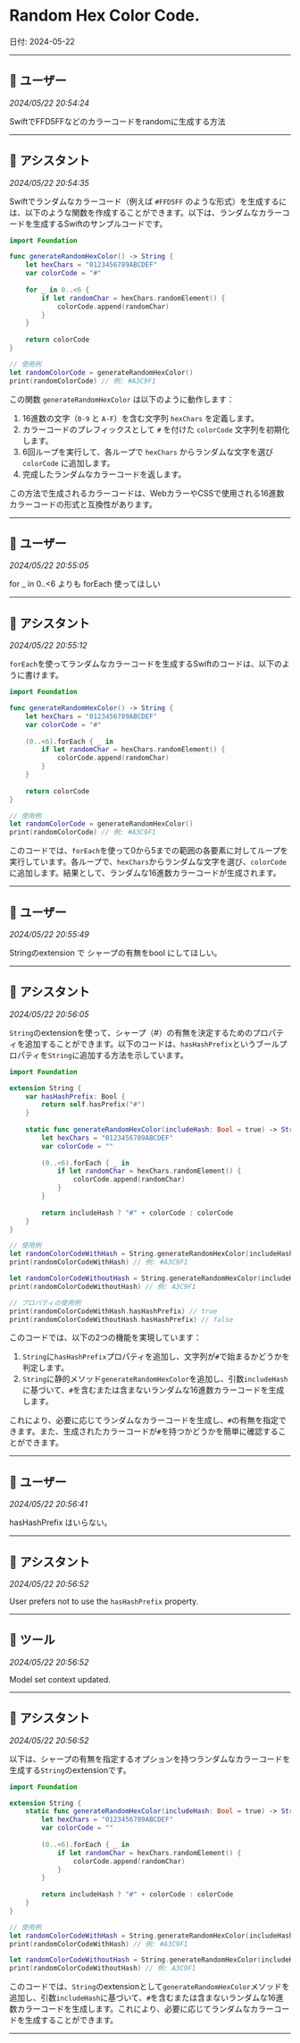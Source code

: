 # Random Hex Color Code.

日付: 2024-05-22

---

## 👤 ユーザー
*2024/05/22 20:54:24*

SwiftでFFD5FFなどのカラーコードをrandomに生成する方法

---

## 🤖 アシスタント
*2024/05/22 20:54:35*

Swiftでランダムなカラーコード（例えば `#FFD5FF` のような形式）を生成するには、以下のような関数を作成することができます。以下は、ランダムなカラーコードを生成するSwiftのサンプルコードです。

```swift
import Foundation

func generateRandomHexColor() -> String {
    let hexChars = "0123456789ABCDEF"
    var colorCode = "#"
    
    for _ in 0..<6 {
        if let randomChar = hexChars.randomElement() {
            colorCode.append(randomChar)
        }
    }
    
    return colorCode
}

// 使用例
let randomColorCode = generateRandomHexColor()
print(randomColorCode) // 例: #A3C9F1
```

この関数 `generateRandomHexColor` は以下のように動作します：
1. 16進数の文字（`0-9` と `A-F`）を含む文字列 `hexChars` を定義します。
2. カラーコードのプレフィックスとして `#` を付けた `colorCode` 文字列を初期化します。
3. 6回ループを実行して、各ループで `hexChars` からランダムな文字を選び `colorCode` に追加します。
4. 完成したランダムなカラーコードを返します。

この方法で生成されるカラーコードは、WebカラーやCSSで使用される16進数カラーコードの形式と互換性があります。

---

## 👤 ユーザー
*2024/05/22 20:55:05*

for _ in 0..&lt;6 よりも forEach 使ってほしい

---

## 🤖 アシスタント
*2024/05/22 20:55:12*

`forEach`を使ってランダムなカラーコードを生成するSwiftのコードは、以下のように書けます。

```swift
import Foundation

func generateRandomHexColor() -> String {
    let hexChars = "0123456789ABCDEF"
    var colorCode = "#"
    
    (0..<6).forEach { _ in
        if let randomChar = hexChars.randomElement() {
            colorCode.append(randomChar)
        }
    }
    
    return colorCode
}

// 使用例
let randomColorCode = generateRandomHexColor()
print(randomColorCode) // 例: #A3C9F1
```

このコードでは、`forEach`を使って0から5までの範囲の各要素に対してループを実行しています。各ループで、`hexChars`からランダムな文字を選び、`colorCode`に追加します。結果として、ランダムな16進数カラーコードが生成されます。

---

## 👤 ユーザー
*2024/05/22 20:55:49*

Stringのextension で シャープの有無をbool にしてほしい。

---

## 🤖 アシスタント
*2024/05/22 20:56:05*

`String`のextensionを使って、シャープ（#）の有無を決定するためのプロパティを追加することができます。以下のコードは、`hasHashPrefix`というブールプロパティを`String`に追加する方法を示しています。

```swift
import Foundation

extension String {
    var hasHashPrefix: Bool {
        return self.hasPrefix("#")
    }
    
    static func generateRandomHexColor(includeHash: Bool = true) -> String {
        let hexChars = "0123456789ABCDEF"
        var colorCode = ""
        
        (0..<6).forEach { _ in
            if let randomChar = hexChars.randomElement() {
                colorCode.append(randomChar)
            }
        }
        
        return includeHash ? "#" + colorCode : colorCode
    }
}

// 使用例
let randomColorCodeWithHash = String.generateRandomHexColor(includeHash: true)
print(randomColorCodeWithHash) // 例: #A3C9F1

let randomColorCodeWithoutHash = String.generateRandomHexColor(includeHash: false)
print(randomColorCodeWithoutHash) // 例: A3C9F1

// プロパティの使用例
print(randomColorCodeWithHash.hasHashPrefix) // true
print(randomColorCodeWithoutHash.hasHashPrefix) // false
```

このコードでは、以下の2つの機能を実現しています：
1. `String`に`hasHashPrefix`プロパティを追加し、文字列が`#`で始まるかどうかを判定します。
2. `String`に静的メソッド`generateRandomHexColor`を追加し、引数`includeHash`に基づいて、`#`を含むまたは含まないランダムな16進数カラーコードを生成します。

これにより、必要に応じてランダムなカラーコードを生成し、`#`の有無を指定できます。また、生成されたカラーコードが`#`を持つかどうかを簡単に確認することができます。

---

## 👤 ユーザー
*2024/05/22 20:56:41*

hasHashPrefix はいらない。

---

## 🤖 アシスタント
*2024/05/22 20:56:52*

User prefers not to use the `hasHashPrefix` property.

---

## 🔧 ツール
*2024/05/22 20:56:52*

Model set context updated.

---

## 🤖 アシスタント
*2024/05/22 20:56:52*

以下は、シャープの有無を指定するオプションを持つランダムなカラーコードを生成する`String`のextensionです。

```swift
import Foundation

extension String {
    static func generateRandomHexColor(includeHash: Bool = true) -> String {
        let hexChars = "0123456789ABCDEF"
        var colorCode = ""
        
        (0..<6).forEach { _ in
            if let randomChar = hexChars.randomElement() {
                colorCode.append(randomChar)
            }
        }
        
        return includeHash ? "#" + colorCode : colorCode
    }
}

// 使用例
let randomColorCodeWithHash = String.generateRandomHexColor(includeHash: true)
print(randomColorCodeWithHash) // 例: #A3C9F1

let randomColorCodeWithoutHash = String.generateRandomHexColor(includeHash: false)
print(randomColorCodeWithoutHash) // 例: A3C9F1
```

このコードでは、`String`のextensionとして`generateRandomHexColor`メソッドを追加し、引数`includeHash`に基づいて、`#`を含むまたは含まないランダムな16進数カラーコードを生成します。これにより、必要に応じてランダムなカラーコードを生成することができます。

---

